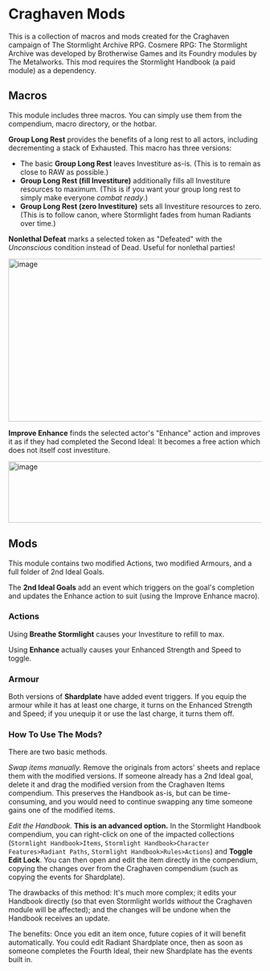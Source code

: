 # Craghaven Mods
This is a collection of macros and mods created for the Craghaven campaign of The Stormlight Archive RPG. Cosmere RPG: The Stormlight Archive was developed by Brotherwise Games and its Foundry modules by The Metalworks. This mod requires the Stormlight Handbook (a paid module) as a dependency.

## Macros
This module includes three macros. You can simply use them from the compendium, macro directory, or the hotbar.

**Group Long Rest** provides the benefits of a long rest to all actors, including decrementing a stack of Exhausted. This macro has three versions:
* The basic **Group Long Rest** leaves Investiture as-is. (This is to remain as close to RAW as possible.)
* **Group Long Rest (fill Investiture)** additionally fills all Investiture resources to maximum. (This is if you want your group long rest to simply make everyone *combat ready*.)
* **Group Long Rest (zero Investiture)** sets all Investiture resources to zero. (This is to follow canon, where Stormlight fades from human Radiants over time.)

**Nonlethal Defeat** marks a selected token as "Defeated" with the *Unconscious* condition instead of Dead. Useful for nonlethal parties!

<img width="673" height="324" alt="image" src="https://github.com/user-attachments/assets/b287b0dc-e142-4966-bb6d-338bfbf05fcd" />

**Improve Enhance** finds the selected actor's "Enhance" action and improves it as if they had completed the Second Ideal: It becomes a free action which does not itself cost investiture.

<img width="545" height="122" alt="image" src="https://github.com/user-attachments/assets/76f0a18e-6213-4116-838a-3f7411d05e09" />

## Mods
This module contains two modified Actions, two modified Armours, and a full folder of 2nd Ideal Goals.

The **2nd Ideal Goals** add an event which triggers on the goal's completion and updates the Enhance action to suit (using the Improve Enhance macro).

### Actions
Using **Breathe Stormlight** causes your Investiture to refill to max.

Using **Enhance** actually causes your Enhanced Strength and Speed to toggle.

### Armour
Both versions of **Shardplate** have added event triggers. If you equip the armour while it has at least one charge, it turns on the Enhanced Strength and Speed; if you unequip it or use the last charge, it turns them off.

### How To Use The Mods?
There are two basic methods.

*Swap items manually.* Remove the originals from actors' sheets and replace them with the modified versions. If someone already has a 2nd Ideal goal, delete it and drag the modified version from the Craghaven Items compendium. This preserves the Handbook as-is, but can be time-consuming, and you would need to continue swapping any time someone gains one of the modified items.

*Edit the Handbook.* __This is an advanced option.__ In the Stormlight Handbook compendium, you can right-click on one of the impacted collections (`Stormlight Handbook>Items`, `Stormlight Handbook>Character Features>Radiant Paths`, `Stormlight Handbook>Rules>Actions`) and **Toggle Edit Lock**. You can then open and edit the item directly in the compendium, copying the changes over from the Craghaven compendium (such as copying the events for Shardplate).

The drawbacks of this method: It's much more complex; it edits your Handbook directly (so that even Stormlight worlds *without* the Craghaven module will be affected); and the changes will be undone when the Handbook receives an update.

The benefits: Once you edit an item once, future copies of it will benefit automatically. You could edit Radiant Shardplate once, then as soon as someone completes the Fourth Ideal, their new Shardplate has the events built in.
